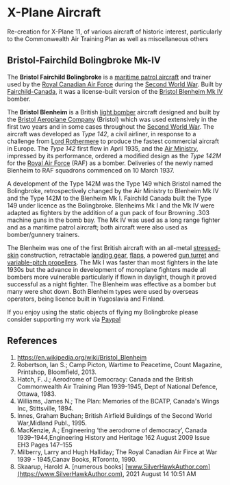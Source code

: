 # X-Plane Aircraft

Re-creation for X-Plane 11, of various aircraft of historic interest, particularly to the Commonwealth Air Training Plan as well as miscellaneous others

## Bristol-Fairchild Bolingbroke Mk-IV

The **Bristol Fairchild Bolingbroke** is a [maritime patrol aircraft](https://en.wikipedia.org/wiki/Maritime_patrol_aircraft) and trainer used by the [Royal Canadian Air Force](https://en.wikipedia.org/wiki/Royal_Canadian_Air_Force) during the [Second World War](https://en.wikipedia.org/wiki/Second_World_War). Built by [Fairchild-Canada](https://en.wikipedia.org/wiki/Fairchild_Aircraft_Ltd._(Canada)), it was a license-built version of the [Bristol Blenheim Mk IV](https://en.wikipedia.org/wiki/Bristol_Blenheim) bomber.

The **Bristol Blenheim** is a British [light bomber](https://en.wikipedia.org/wiki/Light_bomber) aircraft designed and built by the [Bristol Aeroplane Company](https://en.wikipedia.org/wiki/Bristol_Aeroplane_Company) (Bristol) which was used extensively in the first two years and in some cases throughout the [Second World War](https://en.wikipedia.org/wiki/Second_World_War). The aircraft was developed as *Type 142*, a civil airliner, in response to a challenge from [Lord Rothermere](https://en.wikipedia.org/wiki/Harold_Harmsworth,_1st_Viscount_Rothermere) to produce the fastest commercial aircraft in Europe. The *Type 142* first flew in April 1935, and the [Air Ministry](https://en.wikipedia.org/wiki/Air_Ministry), impressed by its performance, ordered a modified design as the *Type 142M* for the [Royal Air Force](https://en.wikipedia.org/wiki/Royal_Air_Force) (RAF) as a bomber. Deliveries of the newly named Blenheim to RAF squadrons commenced on 10 March 1937.

A development of the Type 142M was the Type 149 which Bristol  named the Bolingbroke, retrospectively changed by the Air Ministry to  Blenheim Mk IV and the Type 142M to the Blenheim Mk I. Fairchild Canada  built the Type 149 under licence as the Bolingbroke. Blenheims Mk I and  the Mk IV were adapted as fighters by the addition of a gun pack of four Browning .303 machine guns in the bomb bay. The Mk IV was used as a  long range fighter and as a maritime patrol aircraft; both aircraft were also used as bomber/gunnery trainers.

The Blenheim was one of the first British aircraft with an all-metal [stressed-skin](https://en.wikipedia.org/wiki/Monocoque#Aircraft) construction, retractable [landing gear](https://en.wikipedia.org/wiki/Landing_gear), [flaps](https://en.wikipedia.org/wiki/Flap_(aircraft)), a powered [gun turret](https://en.wikipedia.org/wiki/Gun_turret) and [variable-pitch propellers](https://en.wikipedia.org/wiki/Variable-pitch_propeller_(aeronautics)). The Mk I was faster than most fighters in the late 1930s but the  advance in development of monoplane fighters made all bombers more  vulnerable particularly if flown in daylight, though it proved  successful as a night fighter. The Blenheim was effective as a bomber  but many were shot down. Both Blenheim types were used by overseas  operators, being licence built in Yugoslavia and Finland.

[^1]: https://en.wikipedia.org/wiki/Bristol_Blenheim





If you enjoy using the static objects of flying my Bolingbroke please consider supporting my work via [Paypal](https://paypal.me/medmatix?country.x=US&locale.x=en_US)

## References

1.  https://en.wikipedia.org/wiki/Bristol_Blenheim
2.  Robertson, Ian S.; Camp Picton, Wartime to Peacetime, Count Magazine, Printshop, Bloomfield, 2013.
3.  Hatch, F. J.; Aerodrome of Democracy: Canada and the British Commonwealth Air Training Plan 1939-1945, Dept of National Defence, Ottawa, 1983.
4.  Williams, James N.; The Plan: Memories of the BCATP, Canada's Wings Inc, Stittsville, 1894.
5.  Innes, Graham Buchan; British Airfield Buildings of the Second World War,Midland Publ., 1995.
6.  MacKenzie, A.; Engineering ‘the aerodrome of democracy’, Canada 1939–1944,Engineering History and Heritage 162 August 2009 Issue EH3 Pages 147–155 
7.  Milberry, Larry and Hugh Halliday; The Royal Canadian Air Firce at War 1939 - 1945,Canav Books, RToronto, 1990.
8.  Skaarup, Harold A. [numerous books]   [www.SilverHawkAuthor.com](https://www.SilverHawkAuthor.com), 2021 August 14 10:51 AM

